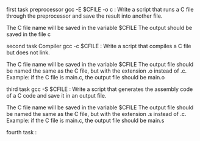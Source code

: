first task preprocessor
gcc -E $CFILE -o c : Write a script that runs a C file through the preprocessor and save the result into another file.

The C file name will be saved in the variable $CFILE
The output should be saved in the file c

second task Compiler
gcc -c $CFILE : Write a script that compiles a C file but does not link.

The C file name will be saved in the variable $CFILE
The output file should be named the same as the C file, but with the extension .o instead of .c.
Example: if the C file is main.c, the output file should be main.o

third task 
gcc -S $CFILE : Write a script that generates the assembly code of a C code and save it in an output file.

The C file name will be saved in the variable $CFILE
The output file should be named the same as the C file, but with the extension .s instead of .c.
Example: if the C file is main.c, the output file should be main.s

fourth task : 

